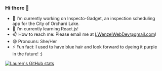 ### Hi there 👋

<!--
**Laurenzel93/Laurenzel93** is a ✨ _special_ ✨ repository because its `README.md` (this file) appears on your GitHub profile.
-->

- 🔭 I’m currently working on Inspecto-Gadget, an inspection scheduling app for the City of Orchard Lake.
- 🌱 I’m currently learning React.js!
- 📫 How to reach me: Please email me at LWenzelWebDev@gmail.com!
- 😄 Pronouns: She/Her
- ⚡ Fun fact: I used to have blue hair and look forward to dyeing it purple in the future! :)


[![Lauren's GitHub stats](https://github-readme-stats.vercel.app/api?username=Laurenzel93)](https://github.com/Laurenzel93/github-readme-stats)
